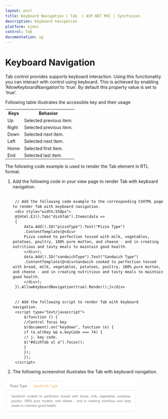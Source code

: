 ```yaml
---
layout: post
title: Keyboard Navigation | Tab  | ASP.NET MVC | Syncfusion
description: keyboard navigation
platform: ejmvc
control: Tab 
documentation: ug
---
```


# Keyboard Navigation

Tab control provides supports keyboard interaction. Using this functionality you can interact with control using keyboard. This is achieved by enabling ‘AllowKeyboardNavigation’to ‘true’. By default this property value is set to ‘true’.

Following table illustrates the accessible key and their usage

<table>
<tr>
<th>
Keys</th><th>
Behavior</th></tr>
<tr>
<td>
Up</td><td>
Selected previous item.</td></tr>
<tr>
<td>
Right</td><td>
Selected previous item.</td></tr>
<tr>
<td>
Down</td><td>
Selected next item.</td></tr>
<tr>
<td>
Left</td><td>
Selected next item.</td></tr>
<tr>
<td>
Home</td><td>
Selected first item.</td></tr>
<tr>
<td>
End</td><td>
Selected last item.</td></tr>
</table>
The following code example is used to render the Tab element in RTL format. 

1. Add the following code in your view page to render Tab with keyboard navigation.

   ~~~ cshtml
   
	// Add the following code example to the corresponding CSHTML page to render Tab with keyboard navigation.
	<div style="width:550px"> 
	@{Html.EJ().Tab("dishTab").Items(data => 
	{               
		data.Add().ID("pizzaType").Text("Pizza Type")   
		.ContentTemplate(@<div>             
		Pizza cooked to perfection tossed with milk, vegetables, potatoes, poultry, 100% pure mutton, and cheese - and in creating nutritious and tasty meals to maintain good health. 
		</div>);  
		data.Add().ID("sandwichType").Text("Sandwich Type")     
		.ContentTemplate(@<div>Sandwich cooked to perfection tossed with bread, milk, vegetables, potatoes, poultry, 100% pure mutton, and cheese - and in creating nutritious and tasty meals to maintain good health. 
		</div>);       
	}).AllowKeyboardNavigation(true).Render();}</div>


	// Add the following script to render Tab with keyboard navigation.
	<script type="text/javascript">
		$(function () { 
		//Control focus key 
		$(document).on("keydown", function (e) { 
		if (e.altKey && e.keyCode === 74) {  
		// j- key code.          
		$("#dishTab ul a").focus();
		}       
		});    
		});
	</script>

   ~~~
   




2. The following screenshot illustrates the Tab with keyboard navigation.

![](Keyboard-Navigation_images/Keyboard-Navigation_img1.png)



